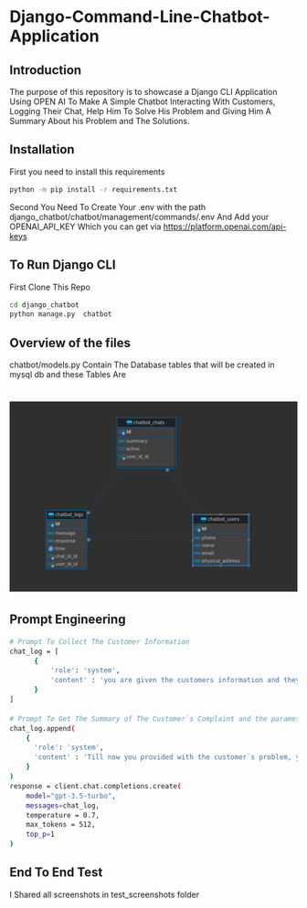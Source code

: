 # Django-Command-Line-Chatbot-Application

## Introduction

The purpose of this repository is to showcase a Django CLI Application Using OPEN AI To Make A Simple Chatbot Interacting With Customers, Logging Their Chat, Help Him To Solve His Problem and Giving Him A Summary About his Problem and The Solutions.

## Installation

First you need to install this requirements
```sh
python -m pip install -r requirements.txt
```
Second You Need To Create Your .env with the path django_chatbot/chatbot/management/commands/.env
And Add your OPENAI_API_KEY Which you can get via https://platform.openai.com/api-keys


## To Run Django CLI
First Clone This Repo
```sh
cd django_chatbot
python manage.py  chatbot
```

## Overview of the files
chatbot/models.py Contain The Database tables that will be created in mysql db and these Tables Are

<h1 align="center">
<img src="models_erd.png" >
</h1>

## Prompt Engineering
```sh
# Prompt To Collect The Customer Information
chat_log = [ 
      {
          'role': 'system', 
          'content' : 'you are given the customers information and they are 1) phone_number 2) name 3) email and wont continue unless you get all of them and print them'
      }
]

# Prompt To Get The Summary of The Customer`s Complaint and the parameters
chat_log.append( 
    {
      'role': 'system',
      'content' : 'Till now you provided with the customer`s problem, your task is to Provide a brief summary of this customer`s problem'
    }
)
response = client.chat.completions.create(
    model="gpt-3.5-turbo",
    messages=chat_log,
    temperature = 0.7,
    max_tokens = 512,
    top_p=1
)
```

## End To End Test
I Shared all screenshots in test_screenshots folder
